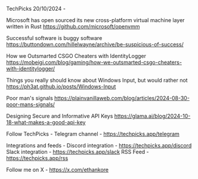 TechPicks 20/10/2024 -

Microsoft has open sourced its new cross-platform virtual machine layer written in Rust
https://github.com/microsoft/openvmm

Successful software is buggy software
https://buttondown.com/hillelwayne/archive/be-suspicious-of-success/

How we Outsmarted CSGO Cheaters with IdentityLogger
https://mobeigi.com/blog/gaming/how-we-outsmarted-csgo-cheaters-with-identitylogger/

Things you really should know about Windows Input, but would rather not
https://ph3at.github.io/posts/Windows-Input

Poor man's signals
https://plainvanillaweb.com/blog/articles/2024-08-30-poor-mans-signals/

Designing Secure and Informative API Keys
https://glama.ai/blog/2024-10-18-what-makes-a-good-api-key

Follow TechPicks -
Telegram channel - https://techpicks.app/telegram

Integrations and feeds -
Discord integration - https://techpicks.app/discord
Slack integration - https://techpicks.app/slack
RSS Feed - https://techpicks.app/rss

Follow me on X - https://x.com/ethankore